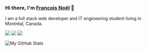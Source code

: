 ### Hi there, I'm [François Noël](https://franknoel.com/en) 👋

I am a full stack web developer and IT engineering student living in Montréal, Canada.

[<img src ="https://img.shields.io/badge/website-%23.svg?&style=for-the-badge&logo=www&logoColor=white%22&color=black">](https://franknoel.com/en)
[<img src="https://img.shields.io/badge/twitter-%231DA1F2.svg?&style=for-the-badge&logo=twitter&logoColor=white&color=black" />](https://twitter.com/franknoel11) 
[<img src="https://img.shields.io/badge/linkedin-%2312100E.svg?&style=for-the-badge&logo=linkedin&logoColor=white&color=black" />](https://www.linkedin.com/in/francois-noel-ti/)

![My GitHub Stats](https://github-readme-stats.vercel.app/api?username=franknoel&show_icons=true&count_private=true&theme=tokyonight)
